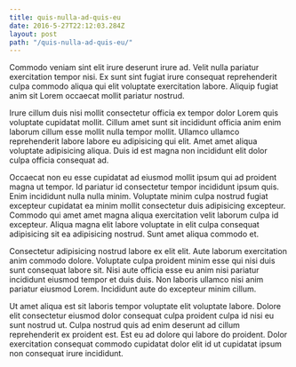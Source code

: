 ```yaml
---
title: quis-nulla-ad-quis-eu
date: 2016-5-27T22:12:03.284Z
layout: post
path: "/quis-nulla-ad-quis-eu/"
---
```


Commodo veniam sint elit irure deserunt irure ad. Velit nulla pariatur exercitation tempor nisi. Ex sunt sint fugiat irure consequat reprehenderit culpa commodo aliqua qui elit voluptate exercitation labore. Aliquip fugiat anim sit Lorem occaecat mollit pariatur nostrud.

Irure cillum duis nisi mollit consectetur officia ex tempor dolor Lorem quis voluptate cupidatat mollit. Cillum amet sunt sit incididunt officia anim enim laborum cillum esse mollit nulla tempor mollit. Ullamco ullamco reprehenderit labore labore eu adipisicing qui elit. Amet amet aliqua voluptate adipisicing aliqua. Duis id est magna non incididunt elit dolor culpa officia consequat ad.

Occaecat non eu esse cupidatat ad eiusmod mollit ipsum qui ad proident magna ut tempor. Id pariatur id consectetur tempor incididunt ipsum quis. Enim incididunt nulla nulla minim. Voluptate minim culpa nostrud fugiat excepteur cupidatat ea minim mollit consectetur duis adipisicing excepteur. Commodo qui amet amet magna aliqua exercitation velit laborum culpa id excepteur. Aliqua magna elit labore voluptate in elit culpa consequat adipisicing sit ea adipisicing nostrud. Sunt amet aliqua commodo et.

Consectetur adipisicing nostrud labore ex elit elit. Aute laborum exercitation anim commodo dolore. Voluptate culpa proident minim esse qui nisi duis sunt consequat labore sit. Nisi aute officia esse eu anim nisi pariatur incididunt eiusmod tempor et duis duis. Non laboris ullamco nisi anim pariatur eiusmod Lorem. Incididunt aute do excepteur minim cillum.

Ut amet aliqua est sit laboris tempor voluptate elit voluptate labore. Dolore elit consectetur eiusmod dolor consequat culpa proident culpa id nisi eu sunt nostrud ut. Culpa nostrud quis ad enim deserunt ad cillum reprehenderit ex proident est. Est eu ad dolore qui labore do proident. Dolor exercitation consequat commodo cupidatat dolor elit id ut cupidatat ipsum non consequat irure incididunt.